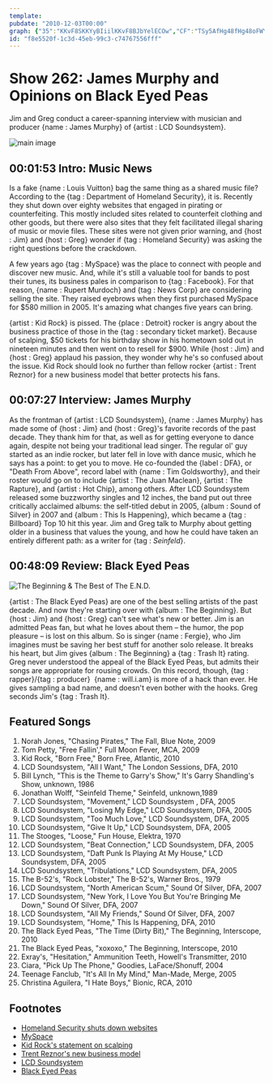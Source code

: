 ```yaml
---
template: 
pubdate: "2010-12-03T00:00"
graph: {"35":"KKvF8SKKYyBIiilKKvF8BJbYelECOw","CF":"TSy5AfHg48fHg48oFWYwfHg48sTYTyIxfAifHg488DkhrTSy5ATSy5AoFWYwkhsHOoFWYwlgKy3oFWYwiyMScoFWYwMHVNYoFWYw","289":"BDfEyxrEsfBQsAMxrEsfBQsAMX6cfdBHm1GBQsAM3yXPiChgWJ3koZS3yXPi"}
id: "f8e5520f-1c3d-45eb-99c3-c74767556fff"
---
```






# Show 262: James Murphy and Opinions on Black Eyed Peas

Jim and Greg conduct a career-spanning interview with musician and producer {name : James Murphy} of {artist : LCD Soundsystem}.

![main image](https://static.soundopinions.org/images/2010/jamesmurphy.jpg)



## 00:01:53 Intro: Music News

Is a fake {name : Louis Vuitton} bag the same thing as a shared music file? According to the {tag : Department of Homeland Security}, it is. Recently they shut down over eighty websites that engaged in pirating or counterfeiting. This mostly included sites related to counterfeit clothing and other goods, but there were also sites that they felt facilitated illegal sharing of music or movie files. These sites were not given prior warning, and {host : Jim} and {host : Greg} wonder if {tag : Homeland Security} was asking the right questions before the crackdown.

A few years ago {tag : MySpace} was the place to connect with people and discover new music. And, while it's still a valuable tool for bands to post their tunes, its business pales in comparison to {tag : Facebook}. For that reason, {name : Rupert Murdoch} and {tag : News Corp} are considering selling the site. They raised eyebrows when they first purchased MySpace for $580 million in 2005. It's amazing what changes five years can bring.

{artist : Kid Rock} is pissed. The {place : Detroit} rocker is angry about the business practice of those in the {tag : secondary ticket market}. Because of scalping, $50 tickets for his birthday show in his hometown sold out in nineteen minutes and then went on to resell for $900. While {host : Jim} and {host : Greg} applaud his passion, they wonder why he's so confused about the issue. Kid Rock should look no further than fellow rocker {artist : Trent Reznor} for a new business model that better protects his fans.



## 00:07:27 Interview: James Murphy

As the frontman of {artist : LCD Soundsystem}, {name : James Murphy} has made some of {host : Jim} and {host : Greg}'s favorite records of the past decade. They thank him for that, as well as for getting everyone to dance again, despite not being your traditional lead singer. The regular ol' guy started as an indie rocker, but later fell in love with dance music, which he says has a point: to get you to move. He co-founded the {label : DFA}, or "Death From Above", record label with {name : Tim Goldsworthy}, and their roster would go on to include {artist : The Juan Maclean}, {artist : The Rapture}, and {artist : Hot Chip}, among others. After LCD Soundsystem released some buzzworthy singles and 12 inches, the band put out three critically acclaimed albums: the self-titled debut in 2005, {album : Sound of Silver} in 2007 and {album : This Is Happening}, which became a {tag : Billboard} Top 10 hit this year. Jim and Greg talk to Murphy about getting older in a business that values the young, and how he could have taken an entirely different path: as a writer for {tag : *Seinfeld*}.



## 00:48:09 Review: Black Eyed Peas

![The Beginning & The Best of The E.N.D.](https://static.soundopinions.org/assets/262/2890.jpg)

{artist : The Black Eyed Peas} are one of the best selling artists of the past decade. And now they're starting over with {album : The Beginning}. But {host : Jim} and {host : Greg} can't see what's new or better. Jim is an admitted Peas fan, but what he loves about them – the humor, the pop pleasure – is lost on this album. So is singer {name : Fergie}, who Jim imagines must be saving her best stuff for another solo release. It breaks his heart, but Jim gives {album : The Beginning} a {tag : Trash It} rating. Greg never understood the appeal of the Black Eyed Peas, but admits their songs are appropriate for rousing crowds. On this record, though, {tag : rapper}/{tag : producer}  {name : will.i.am} is more of a hack than ever. He gives sampling a bad name, and doesn't even bother with the hooks. Greg seconds Jim's {tag : Trash It}.



## Featured Songs

1. Norah Jones, "Chasing Pirates," The Fall, Blue Note, 2009
2. Tom Petty, "Free Fallin'," Full Moon Fever, MCA, 2009
3. Kid Rock, "Born Free," Born Free, Atlantic, 2010
4. LCD Soundsystem, "All I Want," The London Sessions, DFA, 2010
5. Bill Lynch, "This is the Theme to Garry's Show," It's Garry Shandling's Show, unknown, 1986
6. Jonathan Wolff, "Seinfeld Theme," Seinfeld, unknown,1989
7. LCD Soundsystem, "Movement," LCD Soundsystem , DFA, 2005
8. LCD Soundsystem, "Losing My Edge," LCD Soundsystem, DFA, 2005
9. LCD Soundsystem, "Too Much Love," LCD Soundsystem, DFA, 2005
10. LCD Soundsystem, "Give It Up," LCD Soundsystem, DFA, 2005
11. The Stooges, "Loose," Fun House, Elektra, 1970
12. LCD Soundsystem, "Beat Connection," LCD Soundsystem, DFA, 2005
13. LCD Soundsystem, "Daft Punk Is Playing At My House," LCD Soundsystem, DFA, 2005
14. LCD Soundsystem, "Tribulations," LCD Soundsystem, DFA, 2005
15. The B-52's, "Rock Lobster," The B-52's, Warner Bros., 1979
16. LCD Soundsystem, "North American Scum," Sound Of Silver, DFA, 2007
17. LCD Soundsystem, "New York, I Love You But You're Bringing Me Down," Sound Of Silver, DFA, 2007
18. LCD Soundsystem, "All My Friends," Sound Of Silver, DFA, 2007
19. LCD Soundsystem, "Home," This Is Happening, DFA, 2010
20. The Black Eyed Peas, "The Time (Dirty Bit)," The Beginning, Interscope, 2010
21. The Black Eyed Peas, "xoxoxo," The Beginning, Interscope, 2010
22. Exray's, "Hesitation," Ammunition Teeth, Howell's Transmitter, 2010
23. Ciara, "Pick Up The Phone," Goodies, LaFace/Shonuff, 2004
24. Teenage Fanclub, "It's All In My Mind," Man-Made, Merge, 2005
25. Christina Aguilera, "I Hate Boys," Bionic, RCA, 2010



## Footnotes

- [Homeland Security shuts down websites](http://www.nytimes.com/2010/11/27/technology/27torrent.html?_r=1&src=me)
- [MySpace](http://www.myspace.com/)
- [Kid Rock's statement on scalping](https://web.archive.org/web/20101202025819/http://www.kidrock.com/news/fans-upset-about-ford-field-tickets-and-what-not/)
- [Trent Reznor's new business model](http://latimesblogs.latimes.com/music_blog/2009/03/trent-reznor-lo.html)
- [LCD Soundsystem](http://www.lcdsoundsystem.com/)
- [Black Eyed Peas](http://www.blackeyedpeas.com/)